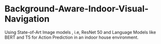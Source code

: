 # Background-Aware-Indoor-Visual-Navigation
Using State-of-Art Image models , i.e, ResNet 50 and Language Models like BERT and T5 for Action Prediction in an indoor house environment.
